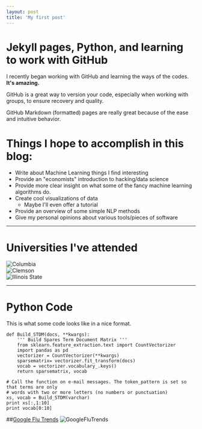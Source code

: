 ```yaml
---
layout: post
title: 'My first post'
---
```


# Jekyll pages, Python, and learning to work with GitHub

I recently began working with GitHub and learning the ways of the codes. **It's amazing.**

GitHub is a great way to version your code, especially when working with groups, to ensure 
recovery and quality.

GitHub Markdown (formatted) pages are really great because of the ease and intuitive behavior.


# Things I hope to accomplish in this blog:

* Write about Machine Learning things I find interesting
* Provide an "economists" introduction to hacking/data science
* Provide more clear insight on what some of the fancy machine learning algorithms do.
* Create cool visualizations of data
	* Maybe I'll even offer a tutorial
* Provide an overview of some simple NLP methods
* Give my personal opinions about various tools/pieces of software
---


# Universities I've attended
![Columbia](https://raw.githubusercontent.com/franciscojavierarceo/franciscojavierarceo.github.io/master/assets/images/Columbia-University.png)   
![Clemson](https://raw.githubusercontent.com/franciscojavierarceo/franciscojavierarceo.github.io/master/assets/images/clemson-university.png)   
![Illinois State](https://raw.githubusercontent.com/franciscojavierarceo/franciscojavierarceo.github.io/master/assets/images/illinois-state.png)   

---
# Python Code
This is what some code looks like in a nice format.
	
	def Build_STDM(docs, **kwargs):
    	''' Build Spares Term Document Matrix '''
    	from sklearn.feature_extraction.text import CountVectorizer
	    import pandas as pd
    	vectorizer = CountVectorizer(**kwargs)
    	sparsematrix= vectorizer.fit_transform(docs)
	    vocab = vectorizer.vocabulary_.keys()
	    return sparsematrix, vocab

	# Call the function on e-mail messages. The token_pattern is set so that terms are only
	# words with two or more letters (no numbers or punctuation)
	xs, vocab = Build_STDM(varchar)
	print xs[:,1:10]
	print vocab[0:10]

##[Google Flu Trends](https://www.google.org/flutrends/us/#US)
![GoogleFluTrends](https://raw.githubusercontent.com/stat4701-edav-d3/stat4701-edav-d3.github.com/master/remark-develop/img/google_flu_trends.png)
